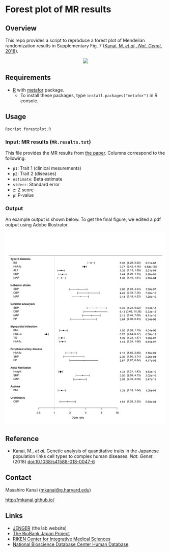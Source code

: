 # Forest plot of MR results


## Overview

This repo provides a script to reproduce a forest plot of Mendelian randomization results in Supplementary Fig. 7 ([Kanai, M. *et al*., *Nat. Genet.* 2018](http://dx.doi.org/10.1038/s41588-018-0047-6)).

<p align="center"><img src="http://mkanai.github.io/img/Kanai2018_SFig7.svg" width="640px"></p>


## Requirements

* [R](https://www.r-project.org/) with [metafor](https://CRAN.R-project.org/package=metafor) package.
  * To install these packages, type `install.packages("metafor")` in R console.

## Usage
```{sh}
Rscript forestplot.R
```

### Input: MR results (`MR.results.txt`)

This file provides the MR results from [the paper](http://dx.doi.org/10.1038/s41588-018-0047-6). Columns correspond to the following:

* `p1`: Trait 1 (clinical mesurements)
* `p2`: Trait 2 (diseases)
* `estimate`: Beta estimate
* `stderr`: Standard error
* `z`: Z score
* `p`: P-value



### Output
An example output is shown below. To get the final figure, we edited a pdf output using Adobe Illustrator.
<p align="center"><img src="forest.png" width="640px"></p>


## Reference

* Kanai, M., *et al*. Genetic analysis of quantitative traits in the Japanese population links cell types to complex human diseases. *Nat. Genet.* (2018) [doi:10.1038/s41588-018-0047-6](http://dx.doi.org/10.1038/s41588-018-0047-6)

## Contact
Masahiro Kanai (mkanai@g.harvard.edu)

http://mkanai.github.io/

## Links
* [JENGER](http://jenger.riken.jp/en/) (the lab website)
* [The BioBank Japan Project](https://biobankjp.org/english/index.html)
* [RIKEN Center for Integrative Medical Sciences](http://www.ims.riken.jp/english/)
* [National Bioscience Database Center Human Database](https://humandbs.biosciencedbc.jp/en/)
